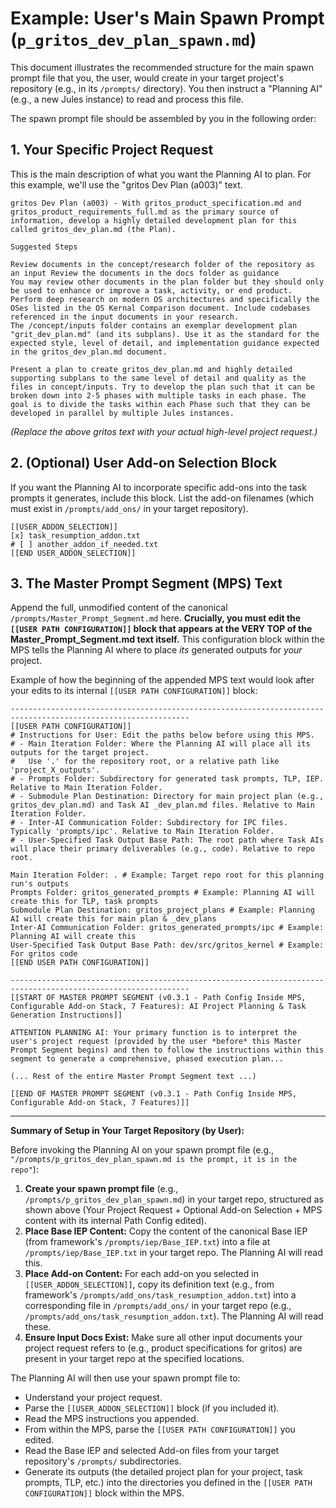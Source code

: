 # Example: User's Main Spawn Prompt (`p_gritos_dev_plan_spawn.md`)

This document illustrates the recommended structure for the main spawn prompt file that you, the user, would create in your target project's repository (e.g., in its `/prompts/` directory). You then instruct a "Planning AI" (e.g., a new Jules instance) to read and process this file.

The spawn prompt file should be assembled by you in the following order:

## 1. Your Specific Project Request
This is the main description of what you want the Planning AI to plan. For this example, we'll use the "gritos Dev Plan (a003)" text.

```text
gritos Dev Plan (a003) - With gritos_product_specification.md and gritos_product_requirements_full.md as the primary source of information, develop a highly detailed development plan for this called gritos_dev_plan.md (the Plan).

Suggested Steps

Review documents in the concept/research folder of the repository as an input Review the documents in the docs folder as guidance
You may review other documents in the plan folder but they should only be used to enhance or improve a task, activity, or end product.
Perform deep research on modern OS architectures and specifically the OSes listed in the OS Kernal Comparison document. Include codebases referenced in the input documents in your research.
The /concept/inputs folder contains an exemplar development plan "grit_dev_plan.md" (and its subplans). Use it as the standard for the expected style, level of detail, and implementation guidance expected in the gritos_dev_plan.md document.

Present a plan to create gritos_dev_plan.md and highly detailed supporting subplans to the same level of detail and quality as the files in concept/inputs. Try to develop the plan such that it can be broken down into 2-5 phases with multiple tasks in each phase. The goal is to divide the tasks within each Phase such that they can be developed in parallel by multiple Jules instances.
```
*(Replace the above gritos text with your actual high-level project request.)*

## 2. (Optional) User Add-on Selection Block
If you want the Planning AI to incorporate specific add-ons into the task prompts it generates, include this block. List the add-on filenames (which must exist in `/prompts/add_ons/` in your target repository).

```text
[[USER_ADDON_SELECTION]]
[x] task_resumption_addon.txt
# [ ] another_addon_if_needed.txt
[[END USER_ADDON_SELECTION]]
```

## 3. The Master Prompt Segment (MPS) Text
Append the full, unmodified content of the canonical `/prompts/Master_Prompt_Segment.md` here.
**Crucially, you must edit the `[[USER PATH CONFIGURATION]]` block that appears at the VERY TOP of the Master_Prompt_Segment.md text itself.** This configuration block within the MPS tells the Planning AI where to place *its* generated outputs for *your* project.

Example of how the beginning of the appended MPS text would look after your edits to its internal `[[USER PATH CONFIGURATION]]` block:
```text
--------------------------------------------------------------------------------------------------------------
[[USER PATH CONFIGURATION]]
# Instructions for User: Edit the paths below before using this MPS.
# - Main Iteration Folder: Where the Planning AI will place all its outputs for the target project.
#   Use '.' for the repository root, or a relative path like 'project_X_outputs'.
# - Prompts Folder: Subdirectory for generated task prompts, TLP, IEP. Relative to Main Iteration Folder.
# - Submodule Plan Destination: Directory for main project plan (e.g., gritos_dev_plan.md) and Task AI _dev_plan.md files. Relative to Main Iteration Folder.
# - Inter-AI Communication Folder: Subdirectory for IPC files. Typically 'prompts/ipc'. Relative to Main Iteration Folder.
# - User-Specified Task Output Base Path: The root path where Task AIs will place their primary deliverables (e.g., code). Relative to repo root.

Main Iteration Folder: . # Example: Target repo root for this planning run's outputs
Prompts Folder: gritos_generated_prompts # Example: Planning AI will create this for TLP, task prompts
Submodule Plan Destination: gritos_project_plans # Example: Planning AI will create this for main plan & _dev_plans
Inter-AI Communication Folder: gritos_generated_prompts/ipc # Example: Planning AI will create this
User-Specified Task Output Base Path: dev/src/gritos_kernel # Example: For gritos code
[[END USER PATH CONFIGURATION]]

--------------------------------------------------------------------------------------------------------------
[[START OF MASTER PROMPT SEGMENT (v0.3.1 - Path Config Inside MPS, Configurable Add-on Stack, 7 Features): AI Project Planning & Task Generation Instructions]]

ATTENTION PLANNING AI: Your primary function is to interpret the user's project request (provided by the user *before* this Master Prompt Segment begins) and then to follow the instructions within this segment to generate a comprehensive, phased execution plan...

(... Rest of the entire Master Prompt Segment text ...)

[[END OF MASTER PROMPT SEGMENT (v0.3.1 - Path Config Inside MPS, Configurable Add-on Stack, 7 Features)]]
```

---

**Summary of Setup in Your Target Repository (by User):**

Before invoking the Planning AI on your spawn prompt file (e.g., `"/prompts/p_gritos_dev_plan_spawn.md is the prompt, it is in the repo"`):

1.  **Create your spawn prompt file** (e.g., `/prompts/p_gritos_dev_plan_spawn.md`) in your target repo, structured as shown above (Your Project Request + Optional Add-on Selection + MPS content with its internal Path Config edited).
2.  **Place Base IEP Content:** Copy the content of the canonical Base IEP (from framework's `/prompts/iep/Base_IEP.txt`) into a file at `/prompts/iep/Base_IEP.txt` in your target repo. The Planning AI will read this.
3.  **Place Add-on Content:** For each add-on you selected in `[[USER_ADDON_SELECTION]]`, copy its definition text (e.g., from framework's `/prompts/add_ons/task_resumption_addon.txt`) into a corresponding file in `/prompts/add_ons/` in your target repo (e.g., `/prompts/add_ons/task_resumption_addon.txt`). The Planning AI will read these.
4.  **Ensure Input Docs Exist:** Make sure all other input documents your project request refers to (e.g., product specifications for gritos) are present in your target repo at the specified locations.

The Planning AI will then use your spawn prompt file to:
- Understand your project request.
- Parse the `[[USER_ADDON_SELECTION]]` block (if you included it).
- Read the MPS instructions you appended.
- From within the MPS, parse the `[[USER PATH CONFIGURATION]]` you edited.
- Read the Base IEP and selected Add-on files from your target repository's `/prompts/` subdirectories.
- Generate its outputs (the detailed project plan for your project, task prompts, TLP, etc.) into the directories you defined in the `[[USER PATH CONFIGURATION]]` block within the MPS.
